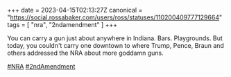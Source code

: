 +++
date = 2023-04-15T02:13:27Z
canonical = "https://social.rossabaker.com/users/ross/statuses/110200409777129664"
tags = [ "nra", "2ndamendment" ]
+++

<p>You can carry a gun just about anywhere in Indiana.  Bars.  Playgrounds.  But today, you couldn&#39;t carry one downtown to where Trump, Pence, Braun and others addressed the NRA about more goddamn guns.</p><p><a href="https://social.rossabaker.com/tags/NRA" class="mention hashtag" rel="tag">#<span>NRA</span></a> <a href="https://social.rossabaker.com/tags/2ndAmendment" class="mention hashtag" rel="tag">#<span>2ndAmendment</span></a></p>
